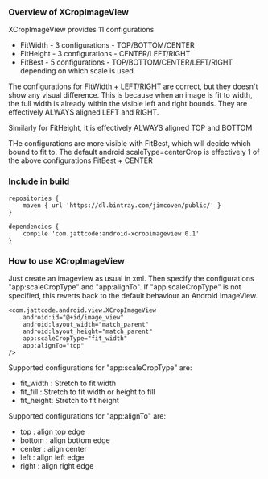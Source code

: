 ### Overview of XCropImageView

XCropImageView provides 11 configurations
 
* FitWidth  - 3 configurations - TOP/BOTTOM/CENTER
* FitHeight - 3 configurations - CENTER/LEFT/RIGHT
* FitBest   - 5 configurations - TOP/BOTTOM/CENTER/LEFT/RIGHT depending on which scale is used.
 
The configurations for FitWidth + LEFT/RIGHT are correct, but they doesn't show any visual difference. This is because when an image is fit to width, the full width is already within the visible left and right bounds. They are effectively ALWAYS aligned LEFT and RIGHT.
 
Similarly for FitHeight, it is effectively ALWAYS aligned TOP and BOTTOM

THe configurations are more visible with FitBest, which will decide which bound to fit to. The default android scaleType=centerCrop is effectively 1 of the above configurations FitBest + CENTER

### Include in build

```
repositories {
    maven { url 'https://dl.bintray.com/jimcoven/public/' }
}

dependencies {
    compile 'com.jattcode:android-xcropimageview:0.1'
}
```

### How to use XCropImageView

Just create an imageview as usual in xml. Then specify the configurations "app:scaleCropType" and "app:alignTo".
If "app:scaleCropType" is not specified, this reverts back to the default behaviour an Android ImageView.

```
<com.jattcode.android.view.XCropImageView
    android:id="@+id/image_view"
    android:layout_width="match_parent"
    android:layout_height="match_parent"
    app:scaleCropType="fit_width"
    app:alignTo="top"
/>
```

Supported configurations for "app:scaleCropType" are:
* fit_width : Stretch to fit width
* fit_fill  : Stretch to fit width or height to fill
* fit_height: Stretch to fit height

Supported configurations for "app:alignTo" are:
* top    : align top edge
* bottom : align bottom edge
* center : align center
* left   : align left edge
* right  : align right edge



